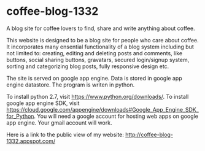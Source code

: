 # coffee-blog-1332
A blog site for coffee lovers to find, share and write anything about coffee.

This website is designed to be a blog site for people who care about coffee. It incorporates many ensential functionality of a blog system including but not limited to: creating, editing and deleting posts and comments, like buttons, social sharing buttons, gravatars, secured login/signup system, sorting and categorizing blog posts, fully responsive design etc.

The site is served on google app engine. Data is stored in google app engine datastore. The program is writen in python.

To install python 2.7, visit https://www.python.org/downloads/. 
To install google app engine SDK, visit https://cloud.google.com/appengine/downloads#Google_App_Engine_SDK_for_Python.
You will need a google account for hosting web apps on google app engine. Your gmail account will work.

Here is a link to the public view of my website:
http://coffee-blog-1332.appspot.com/

